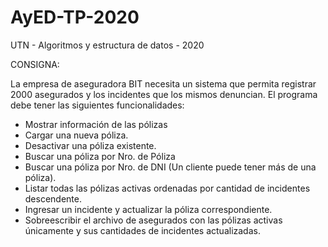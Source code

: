 # AyED-TP-2020
UTN - Algoritmos y estructura de datos - 2020

CONSIGNA:

La empresa de aseguradora BIT necesita un sistema que permita registrar 2000 asegurados y los incidentes que los mismos denuncian. El programa debe tener las siguientes funcionalidades:
- Mostrar información de las pólizas
- Cargar una nueva póliza.
- Desactivar una póliza existente.
- Buscar una póliza por Nro. de Póliza
- Buscar una póliza por Nro. de DNI (Un cliente puede tener más de una póliza).
- Listar todas las pólizas activas ordenadas por cantidad de incidentes descendente.
- Ingresar un incidente y actualizar la póliza correspondiente.
- Sobreescribir el archivo de asegurados con las pólizas activas únicamente y sus cantidades de incidentes actualizadas.
